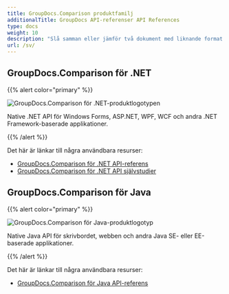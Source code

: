```yaml
---
title: GroupDocs.Comparison produktfamilj
additionalTitle: GroupDocs API-referenser API References
type: docs
weight: 10
description: "Slå samman eller jämför två dokument med liknande format genom att använda API:er för skillnadskontroll för .NET och Java"
url: /sv/
---
```


## GroupDocs.Comparison för .NET

{{% alert color="primary" %}} 

![GroupDocs.Comparison för .NET-produktlogotypen](../gdocs_net.png)

Native .NET API för Windows Forms, ASP.NET, WPF, WCF och andra .NET Framework-baserade applikationer.

{{% /alert %}} 

Det här är länkar till några användbara resurser:

- [GroupDocs.Comparison för .NET API-referens](/comparison/sv/net/)
- [GroupDocs.Comparison för .NET API självstudier](/tutorials/comparison/sv/net/)


## GroupDocs.Comparison för Java

{{% alert color="primary" %}}

![GroupDocs.Comparison för Java-produktlogotyp](../gdocs_java.png)

Native Java API för skrivbordet, webben och andra Java SE- eller EE-baserade applikationer.

{{% /alert %}}

Det här är länkar till några användbara resurser:

- [GroupDocs.Comparison för Java API-referens](/comparison/java/)
